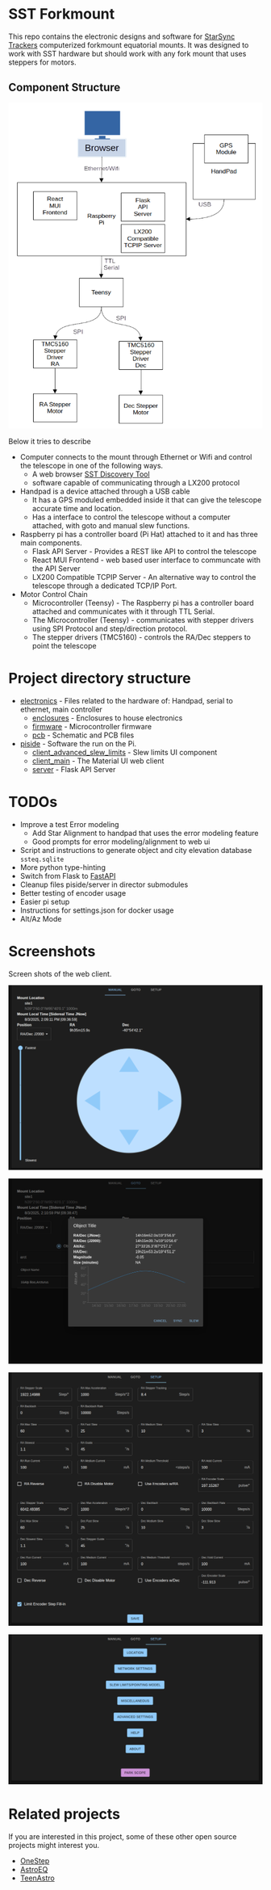 # SST Forkmount

This repo contains the electronic designs and software for [StarSync Trackers](https://starsynctrackers.com/)
computerized forkmount equatorial mounts. It was designed to work with SST hardware but should work with any fork mount
that uses steppers for motors.

## Component Structure

![Diagram image on how the different components work together to make up the mount](structure_diagram.png)

Below it tries to describe

* Computer connects to the mount through Ethernet or Wifi and control the telescope in one of the following ways.
    * A web browser [SST Discovery Tool](https://github.com/bluthen/SSTForkMountDiscovery)
    * software capable of communicating through a LX200 protocol
* Handpad is a device attached through a USB cable
    * It has a GPS moduled embedded inside it that can give the telescope accurate time and location.
    * Has a interface to control the telescope without a computer attached, with goto and manual slew functions.
* Raspberry pi has a controller board (Pi Hat) attached to it and has three main components.
    * Flask API Server - Provides a REST like API to control the telescope
    * React MUI Frontend - web based user interface to communcate with the API Server
    * LX200 Compatible TCPIP Server - An alternative way to control the telescope through a dedicated TCP/IP Port.
* Motor Control Chain
    * Microcontroller (Teensy) - The Raspberry pi has a controller board attached and communicates with it through TTL
      Serial.
    * The Microcontroller (Teensy) - communicates with stepper drivers using SPI Protocol and step/direction protocol.
    * The stepper drivers (TMC5160) - controls the RA/Dec steppers to point the telescope

# Project directory structure

* [electronics](electronics) - Files related to the hardware of: Handpad, serial to ethernet, main controller
    * [enclosures](electronics/enclosures) - Enclosures to house electronics
    * [firmware](electronics/firmware) - Microcontroller firmware
    * [pcb](electronics/pcb) - Schematic and PCB files
* [piside](piside) - Software the run on the Pi.
    * [client_advanced_slew_limits](piside/client_advanced_slew_limits) - Slew limits UI component
    * [client_main](pisiude/client_main) - The Material UI web client
    * [server](piside/server) - Flask API Server

# TODOs

* Improve a test Error modeling
    * Add Star Alignment to handpad that uses the error modeling feature
    * Good prompts for error modeling/alignment to web ui
* Script and instructions to generate object and city elevation database `ssteq.sqlite`
* More python type-hinting
* Switch from Flask to [FastAPI](https://fastapi.tiangolo.com/)
* Cleanup files piside/server in director submodules
* Better testing of encoder usage
* Easier pi setup
* Instructions for settings.json for docker usage
* Alt/Az Mode

# Screenshots

Screen shots of the web client.

![Screen shot of web client software running, circle in middle control directions, side vertical slider for speed.](piside/imgs/shot1.png)

![Screen shot of web client software running, a graph with time and altitude of Arcuturus with coordinates listed](piside/imgs/shot2.png)

![Screen shot of web client software running, advanced configuration window showing settings like steps per degrees, backlash, acceleration](./piside/imgs/shot3.png)

![Screen shot of web client software running, setup menu with a set of buttons to different configuration screens](./piside/imgs/shot4.png)

# Related projects

If you are interested in this project, some of these other open source projects might interest you.

* [OneStep](https://github.com/hjd1964/OnStep)
* [AstroEQ](https://www.astroeq.co.uk/)
* [TeenAstro](https://groups.io/g/TeenAstro)